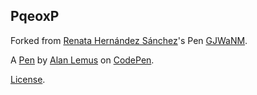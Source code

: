 PqeoxP
------


Forked from [Renata Hernández Sánchez](http://codepen.io/renisauria/)'s Pen [GJWaNM](http://codepen.io/renisauria/pen/GJWaNM/).

A [Pen](http://codepen.io/traicrot/pen/PqeoxP) by [Alan Lemus](http://codepen.io/traicrot) on [CodePen](http://codepen.io/).

[License](http://codepen.io/traicrot/pen/PqeoxP/license).